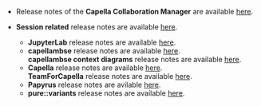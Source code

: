 <!--
 ~ SPDX-FileCopyrightText: Copyright DB Netz AG and the capella-collab-manager contributors
 ~ SPDX-License-Identifier: Apache-2.0
 -->

<!-- prettier-ignore -->
- Release notes of the **Capella Collaboration Manager** are available [here](https://github.com/DSD-DBS/capella-collab-manager/releases).
- **Session related** release notes are available [here](https://github.com/DSD-DBS/capella-dockerimages/releases).

    - **JupyterLab** release notes are available
      [here](https://jupyterlab.readthedocs.io/en/stable/getting_started/changelog.html).
    - **capellambse** release notes are available [here](https://github.com/DSD-DBS/py-capellambse/releases). <br>
      **capellambse context diagrams** release notes are available [here](https://github.com/DSD-DBS/capellambse-context-diagrams/releases).
    - **Capella** release notes are available
      [here](https://github.com/eclipse/capella/releases). <br>
      **TeamForCapella** release notes are available
      [here](https://www.obeosoft.com/en/team-for-capella-releases).
    - **Papyrus** release notes are avilable
      [here](https://eclipse.dev/papyrus/news.php).
    - **pure::variants** release notes are available
      [here](https://www.pure-systems.com/pv-update/additions/doc/ChangeLog.txt).
